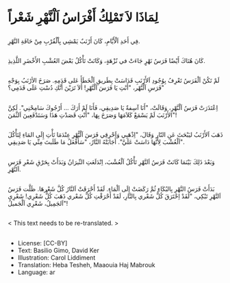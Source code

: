 # لِمَاذَا لاَ تَمْلِكُ أَفْرَاسُ اَلْنَّهْرِ شَعْراً

##
فِي أَحَدِ اَلْأَيَّامِ، كَانَ أَرْنَبٌ يَمْشِي بِاْلْقُرْبِ مِنْ حَافَةِ النَّهْرِ.

##
كَانَ هُنَاكَ أَيْضًا فَرَسُ نَهْرٍ جَاءَتْ في نُزْهَةٍ، وَكَانَتْ تَأْكُلُ بَعْضَ العُشْبِ الأَخْضَرِ اللَّذِيذِ.

##
لَمْ تَكُنْ اَلْفَرَسُ تَعْرِفُ بِوُجُودِ اَلأَرْنَبِ فَدَاسَتْ بِطَريقِ اَلْخَطَأَ عَلى قَدَمِهِ.
صَرَخَ الأرْنَبُ بِوَجْهِ فَرَسِ اَلْنَّهْر، "أَنْتِ يَا فَرَسَ اَلْنَّهْرِ! أَلاَ تَرَيْنَ أَنَّكِ دُسْتِ عَلَى قَدَمِي؟"

##
اِعْتَذَرَتْ فَرَسُ اَلْنَّهْرِ، وَقَالَتْ، "أَنَا آسِفةٌ يَا صَدِيقِي، فَأَنَا لَمْ أَرَكَ ... أَرْجُوكَ سَامِحْنِي".
لَكِنَّ الأَرْنَبَ لَمْ يَسْمَعْ كَلاَمَهَا وَصَرَخَ بِهَا، "أَنْتِ قَصَدْتِ هَذَا وَسَتَدْفَعِينَ اَلثَّمَنَ"!

##
ذَهَبَ اَلأَرْنَبُ ليَبْحَثَ عَنِ النّار وَقَالَ، "اِذْهَبِي وَاَحْرِقِي فَرَسَ اَلْنًّهْرِ عِنْدَمَا تَأْتِ إِلَى المَاءِ لِتَأْكُلَ اَلْعُشْبَ لِأَنَّهَا دَاسَتْ عَلَيَّ". أَجَابَتْهُ النَّارُ، "سَأَفْعَلُ مَا طَلَبتَ مِنِّي يَا صَدِيقِي".

##
وَبَعْدَ ذَلِكَ بَيْنَمَا كَانَتْ فَرَسُ اَلنَّهْرِ تَأْكُلُ اَلْعُشْبَ، اِنْدَلَعَتِ النِّيرَانُ وَبَدَأَتْ بِحَرْقِ شَعْرِ فَرَسِ اَلنَّهْرِ.

##
بَدَأَتْ فَرَسُ النَّهْرِ بِالبُكَاءِ ثُمَّ رَكَضَتْ إِلَى اَلْمَاءِ. لَقَدْ أَحْرَقَتْ اَلنَّارُ كُلَّ شَعْرهَا.
ظَلَّت فَرَسُ اَلنَّهْرِ تَبْكِي، "لَقَدْ اِحْتَرَقَ كُلُّ شَعْري بِالنَّارِ، لَقَدْ أَحْرَقْتِ كُلَّ شَعْري ذَهَبَ كُلُّ شَعْرِي! شَعْرِي اَلجَمِيلُ، شَعْرِي اَلْجَميلُ"!

##
< This text needs to be re-translated. >

##
* License: [CC-BY]
* Text: Basilio Gimo, David Ker
* Illustration: Carol Liddiment
* Translation: Heba Tesheh, Maaouia Haj Mabrouk
* Language: ar
